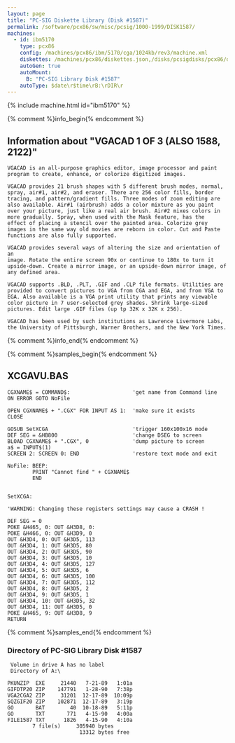 ```yaml
---
layout: page
title: "PC-SIG Diskette Library (Disk #1587)"
permalink: /software/pcx86/sw/misc/pcsig/1000-1999/DISK1587/
machines:
  - id: ibm5170
    type: pcx86
    config: /machines/pcx86/ibm/5170/cga/1024kb/rev3/machine.xml
    diskettes: /machines/pcx86/diskettes.json,/disks/pcsigdisks/pcx86/diskettes.json
    autoGen: true
    autoMount:
      B: "PC-SIG Library Disk #1587"
    autoType: $date\r$time\rB:\rDIR\r
---
```


{% include machine.html id="ibm5170" %}

{% comment %}info_begin{% endcomment %}

## Information about "VGACAD 1 OF 3 (ALSO 1588, 2122)"

    VGACAD is an all-purpose graphics editor, image processor and paint
    program to create, enhance, or colorize digitized images.
    
    VGACAD provides 21 brush shapes with 5 different brush modes, normal,
    spray, air#1, air#2, and eraser. There are 256 color fills, border
    tracing, and pattern/gradient fills. Three modes of zoom editing are
    also available. Air#1 (airbrush) adds a color mixture as you paint
    over your picture, just like a real air brush. Air#2 mixes colors in
    more gradually. Spray, when used with the Mask feature, has the
    effect of placing a stencil over the painted area. Colorize grey
    images in the same way old movies are reborn in color. Cut and Paste
    functions are also fully supported.
    
    VGACAD provides several ways of altering the size and orientation of an
    image. Rotate the entire screen 90x or continue to 180x to turn it
    upside-down. Create a mirror image, or an upside-down mirror image, of
    any defined area.
    
    VGACAD supports .BLD, .PLT, .GIF and .CLP file formats. Utilities are
    provided to convert pictures to VGA from CGA and EGA, and from VGA to
    EGA. Also available is a VGA print utility that prints any viewable
    color picture in 7 user-selected grey shades. Shrink large-sized
    pictures. Edit large .GIF files (up tp 32K x 32K x 256).
    
    VGACAD has been used by such institutions as Lawrence Livermore Labs,
    the University of Pittsburgh, Warner Brothers, and the New York Times.
{% comment %}info_end{% endcomment %}

{% comment %}samples_begin{% endcomment %}

## XCGAVU.BAS

```bas
CGXNAME$ = COMMAND$:                    'get name from Command line
ON ERROR GOTO NoFile

OPEN CGXNAME$ + ".CGX" FOR INPUT AS 1:  'make sure it exists
CLOSE

GOSUB SetXCGA                           'trigger 160x100x16 mode
DEF SEG = &HB800                        'change DSEG to screen
BLOAD CGXNAME$ + ".CGX", 0              'dump picture to screen
a$ = INPUT$(1)
SCREEN 2: SCREEN 0: END                 'restore text mode and exit

NoFile: BEEP:
        PRINT "Cannot find " + CGXNAME$
        END


SetXCGA:

'WARNING: Changing these registers settings may cause a CRASH !

DEF SEG = 0
POKE &H465, 0: OUT &H3D8, 0:
POKE &H466, 0: OUT &H3D9, 0
OUT &H3D4, 0: OUT &H3D5, 113
OUT &H3D4, 1: OUT &H3D5, 80
OUT &H3D4, 2: OUT &H3D5, 90
OUT &H3D4, 3: OUT &H3D5, 10
OUT &H3D4, 4: OUT &H3D5, 127
OUT &H3D4, 5: OUT &H3D5, 6
OUT &H3D4, 6: OUT &H3D5, 100
OUT &H3D4, 7: OUT &H3D5, 112
OUT &H3D4, 8: OUT &H3D5, 2
OUT &H3D4, 9: OUT &H3D5, 1
OUT &H3D4, 10: OUT &H3D5, 32
OUT &H3D4, 11: OUT &H3D5, 0
POKE &H465, 9: OUT &H3D8, 9
RETURN

```

{% comment %}samples_end{% endcomment %}

### Directory of PC-SIG Library Disk #1587

     Volume in drive A has no label
     Directory of A:\

    PKUNZIP  EXE     21440   7-21-89   1:01a
    GIFDTP20 ZIP    147791   1-28-90   7:38p
    VGA2CGA2 ZIP     31201  12-17-89  10:09p
    SQZGIF20 ZIP    102871  12-17-89   3:19p
    GO       BAT        40  10-18-89   5:11p
    GO       TXT       771   4-15-90   4:00a
    FILE1587 TXT      1826   4-15-90   4:10a
            7 file(s)     305940 bytes
                           13312 bytes free
